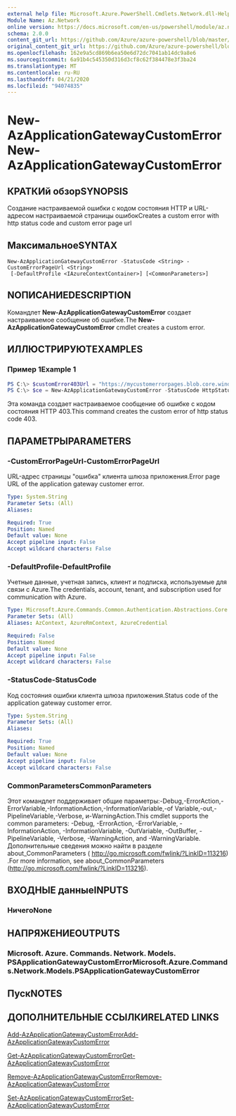 ```yaml
---
external help file: Microsoft.Azure.PowerShell.Cmdlets.Network.dll-Help.xml
Module Name: Az.Network
online version: https://docs.microsoft.com/en-us/powershell/module/az.network/new-azapplicationgatewaycustomerror
schema: 2.0.0
content_git_url: https://github.com/Azure/azure-powershell/blob/master/src/Network/Network/help/New-AzApplicationGatewayCustomError.md
original_content_git_url: https://github.com/Azure/azure-powershell/blob/master/src/Network/Network/help/New-AzApplicationGatewayCustomError.md
ms.openlocfilehash: 162e9a5cd869b6ea50e6d72dc7041ab14dc9a8e6
ms.sourcegitcommit: 6a91b4c545350d316d3cf8c62f384478e3f3ba24
ms.translationtype: MT
ms.contentlocale: ru-RU
ms.lasthandoff: 04/21/2020
ms.locfileid: "94074835"
---
```

# <span data-ttu-id="13efa-101">New-AzApplicationGatewayCustomError</span><span class="sxs-lookup"><span data-stu-id="13efa-101">New-AzApplicationGatewayCustomError</span></span>

## <span data-ttu-id="13efa-102">КРАТКИй обзор</span><span class="sxs-lookup"><span data-stu-id="13efa-102">SYNOPSIS</span></span>
<span data-ttu-id="13efa-103">Создание настраиваемой ошибки с кодом состояния HTTP и URL-адресом настраиваемой страницы ошибок</span><span class="sxs-lookup"><span data-stu-id="13efa-103">Creates a custom error with http status code and custom error page url</span></span> 

## <span data-ttu-id="13efa-104">Максимальное</span><span class="sxs-lookup"><span data-stu-id="13efa-104">SYNTAX</span></span>

```
New-AzApplicationGatewayCustomError -StatusCode <String> -CustomErrorPageUrl <String>
 [-DefaultProfile <IAzureContextContainer>] [<CommonParameters>]
```

## <span data-ttu-id="13efa-105">NОПИСАНИЕ</span><span class="sxs-lookup"><span data-stu-id="13efa-105">DESCRIPTION</span></span>
<span data-ttu-id="13efa-106">Командлет **New-AzApplicationGatewayCustomError** создает настраиваемое сообщение об ошибке.</span><span class="sxs-lookup"><span data-stu-id="13efa-106">The **New-AzApplicationGatewayCustomError** cmdlet creates a custom error.</span></span>

## <span data-ttu-id="13efa-107">ИЛЛЮСТРИРУЮТ</span><span class="sxs-lookup"><span data-stu-id="13efa-107">EXAMPLES</span></span>

### <span data-ttu-id="13efa-108">Пример 1</span><span class="sxs-lookup"><span data-stu-id="13efa-108">Example 1</span></span>
```powershell
PS C:\> $customError403Url = "https://mycustomerrorpages.blob.core.windows.net/errorpages/403-another.htm"
PS C:\> $ce = New-AzApplicationGatewayCustomError -StatusCode HttpStatus403 -CustomErrorPageUrl $customError403Url
```

<span data-ttu-id="13efa-109">Эта команда создает настраиваемое сообщение об ошибке с кодом состояния HTTP 403.</span><span class="sxs-lookup"><span data-stu-id="13efa-109">This command creates the custom error of http status code 403.</span></span>

## <span data-ttu-id="13efa-110">ПАРАМЕТРЫ</span><span class="sxs-lookup"><span data-stu-id="13efa-110">PARAMETERS</span></span>

### <span data-ttu-id="13efa-111">-CustomErrorPageUrl</span><span class="sxs-lookup"><span data-stu-id="13efa-111">-CustomErrorPageUrl</span></span>
<span data-ttu-id="13efa-112">URL-адрес страницы "ошибка" клиента шлюза приложения.</span><span class="sxs-lookup"><span data-stu-id="13efa-112">Error page URL of the application gateway customer error.</span></span>

```yaml
Type: System.String
Parameter Sets: (All)
Aliases:

Required: True
Position: Named
Default value: None
Accept pipeline input: False
Accept wildcard characters: False
```

### <span data-ttu-id="13efa-113">-DefaultProfile</span><span class="sxs-lookup"><span data-stu-id="13efa-113">-DefaultProfile</span></span>
<span data-ttu-id="13efa-114">Учетные данные, учетная запись, клиент и подписка, используемые для связи с Azure.</span><span class="sxs-lookup"><span data-stu-id="13efa-114">The credentials, account, tenant, and subscription used for communication with Azure.</span></span>

```yaml
Type: Microsoft.Azure.Commands.Common.Authentication.Abstractions.Core.IAzureContextContainer
Parameter Sets: (All)
Aliases: AzContext, AzureRmContext, AzureCredential

Required: False
Position: Named
Default value: None
Accept pipeline input: False
Accept wildcard characters: False
```

### <span data-ttu-id="13efa-115">-StatusCode</span><span class="sxs-lookup"><span data-stu-id="13efa-115">-StatusCode</span></span>
<span data-ttu-id="13efa-116">Код состояния ошибки клиента шлюза приложения.</span><span class="sxs-lookup"><span data-stu-id="13efa-116">Status code of the application gateway customer error.</span></span>

```yaml
Type: System.String
Parameter Sets: (All)
Aliases:

Required: True
Position: Named
Default value: None
Accept pipeline input: False
Accept wildcard characters: False
```

### <span data-ttu-id="13efa-117">CommonParameters</span><span class="sxs-lookup"><span data-stu-id="13efa-117">CommonParameters</span></span>
<span data-ttu-id="13efa-118">Этот командлет поддерживает общие параметры:-Debug,-ErrorAction,-ErrorVariable,-InformationAction,-InformationVariable,-of Variable,-out,-PipelineVariable,-Verbose, и-WarningAction.</span><span class="sxs-lookup"><span data-stu-id="13efa-118">This cmdlet supports the common parameters: -Debug, -ErrorAction, -ErrorVariable, -InformationAction, -InformationVariable, -OutVariable, -OutBuffer, -PipelineVariable, -Verbose, -WarningAction, and -WarningVariable.</span></span> <span data-ttu-id="13efa-119">Дополнительные сведения можно найти в разделе about_CommonParameters ( http://go.microsoft.com/fwlink/?LinkID=113216) .</span><span class="sxs-lookup"><span data-stu-id="13efa-119">For more information, see about_CommonParameters (http://go.microsoft.com/fwlink/?LinkID=113216).</span></span>

## <span data-ttu-id="13efa-120">ВХОДНЫЕ данные</span><span class="sxs-lookup"><span data-stu-id="13efa-120">INPUTS</span></span>

### <span data-ttu-id="13efa-121">Ничего</span><span class="sxs-lookup"><span data-stu-id="13efa-121">None</span></span>

## <span data-ttu-id="13efa-122">НАПРЯЖЕНИЕ</span><span class="sxs-lookup"><span data-stu-id="13efa-122">OUTPUTS</span></span>

### <span data-ttu-id="13efa-123">Microsoft. Azure. Commands. Network. Models. PSApplicationGatewayCustomError</span><span class="sxs-lookup"><span data-stu-id="13efa-123">Microsoft.Azure.Commands.Network.Models.PSApplicationGatewayCustomError</span></span>

## <span data-ttu-id="13efa-124">Пуск</span><span class="sxs-lookup"><span data-stu-id="13efa-124">NOTES</span></span>

## <span data-ttu-id="13efa-125">ДОПОЛНИТЕЛЬНЫЕ ССЫЛКИ</span><span class="sxs-lookup"><span data-stu-id="13efa-125">RELATED LINKS</span></span>

[<span data-ttu-id="13efa-126">Add-AzApplicationGatewayCustomError</span><span class="sxs-lookup"><span data-stu-id="13efa-126">Add-AzApplicationGatewayCustomError</span></span>](./Add-AzApplicationGatewayCustomError.md)

[<span data-ttu-id="13efa-127">Get-AzApplicationGatewayCustomError</span><span class="sxs-lookup"><span data-stu-id="13efa-127">Get-AzApplicationGatewayCustomError</span></span>](./Get-AzApplicationGatewayCustomError.md)

[<span data-ttu-id="13efa-128">Remove-AzApplicationGatewayCustomError</span><span class="sxs-lookup"><span data-stu-id="13efa-128">Remove-AzApplicationGatewayCustomError</span></span>](./Remove-AzApplicationGatewayCustomError.md)

[<span data-ttu-id="13efa-129">Set-AzApplicationGatewayCustomError</span><span class="sxs-lookup"><span data-stu-id="13efa-129">Set-AzApplicationGatewayCustomError</span></span>](./Set-AzApplicationGatewayCustomError.md)
